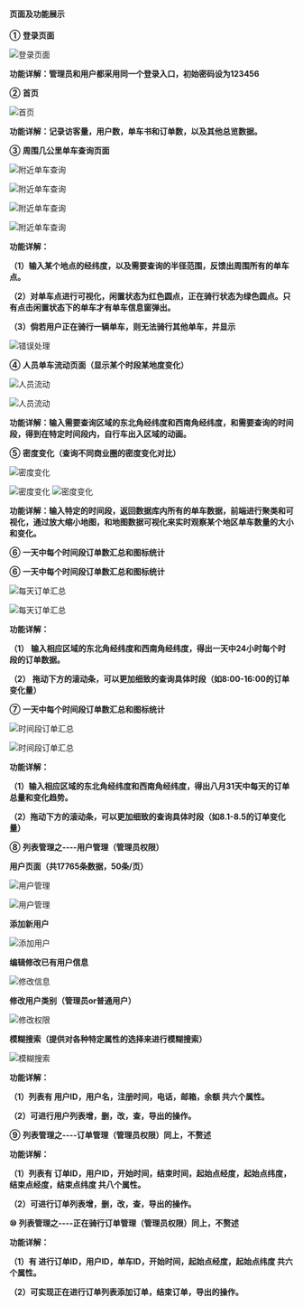 #### 页面及功能展示

**①** **登录页面**

![登录页面](https://cdn.jsdelivr.net/gh/trayfour34/Picture_Bed@master/20201230005053.jpg) 

**功能详解：管理员和用户都采用同一个登录入口，初始密码设为123456**

 

**②** **首页**

![首页](https://cdn.jsdelivr.net/gh/trayfour34/Picture_Bed@master/20201230005153.jpg) 

**功能详解：记录访客量，用户数，单车书和订单数，以及其他总览数据。**



**③** **周围几公里单车查询页面**

![附近单车查询](https://cdn.jsdelivr.net/gh/trayfour34/Picture_Bed@master/20201230005214.jpg) 

![附近单车查询](https://cdn.jsdelivr.net/gh/trayfour34/Picture_Bed@master/20201230005306.jpg) 

![附近单车查询](https://cdn.jsdelivr.net/gh/trayfour34/Picture_Bed@master/20201230005321.jpg) 

![附近单车查询](https://cdn.jsdelivr.net/gh/trayfour34/Picture_Bed@master/20201230005334.jpg) 

**功能详解：**

**（1）输入某个地点的经纬度，以及需要查询的半径范围，反馈出周围所有的单车点。**

**（2）对单车点进行可视化，闲置状态为红色圆点，正在骑行状态为绿色圆点。只有点击闲置状态下的单车才有单车信息窗弹出。**

**（3）倘若用户正在骑行一辆单车，则无法骑行其他单车，并显示**

![错误处理](https://cdn.jsdelivr.net/gh/trayfour34/Picture_Bed@master/20201230005422.jpg) 



**④** **人员单车流动页面（显示某个时段某地度变化）**

![人员流动](https://cdn.jsdelivr.net/gh/trayfour34/Picture_Bed@master/20201230005456.jpg) 

![人员流动](https://cdn.jsdelivr.net/gh/trayfour34/Picture_Bed@master/20201230005505.jpg) 

**功能详解：输入需要查询区域的东北角经纬度和西南角经纬度，和需要查询的时间段，得到在特定时间段内，自行车出入区域的动画。**



**⑤** **密度变化（查询不同商业圈的密度变化对比）**

![密度变化](https://cdn.jsdelivr.net/gh/trayfour34/Picture_Bed@master/20201230005530.jpg) 

![密度变化](https://cdn.jsdelivr.net/gh/trayfour34/Picture_Bed@master/20201230005608.jpg)                                                                        ![密度变化](https://cdn.jsdelivr.net/gh/trayfour34/Picture_Bed@master/20201230005710.png)

**功能详解：输入特定的时间段，返回数据库内所有的单车数据，前端进行聚类和可视化，通过放大缩小地图，和地图数据可视化来实时观察某个地区单车数量的大小和变化。**



**⑥** **一天中每个时间段订单数汇总和图标统计** 

**⑥** **一天中每个时间段订单数汇总和图标统计**

![每天订单汇总](https://cdn.jsdelivr.net/gh/trayfour34/Picture_Bed@master/20201230010109.jpg) 

![每天订单汇总](https://cdn.jsdelivr.net/gh/trayfour34/Picture_Bed@master/20201230010123.jpg) 

**功能详解：**

**（1）** **输入相应区域的东北角经纬度和西南角经纬度，得出一天中24小时每个时段的订单数据。**

**（2）** **拖动下方的滚动条，可以更加细致的查询具体时段（如8:00-16:00的订单变化量）**

 

 

**⑦** **一天中每个时间段订单数汇总和图标统计**

![时间段订单汇总](https://cdn.jsdelivr.net/gh/trayfour34/Picture_Bed@master/20201230010308.jpg) 

![时间段订单汇总](https://cdn.jsdelivr.net/gh/trayfour34/Picture_Bed@master/20201230010322.jpg) 

**功能详解：**

**（1）输入相应区域的东北角经纬度和西南角经纬度，得出八月31天中每天的订单总量和变化趋势。**

**（2）拖动下方的滚动条，可以更加细致的查询具体时段（如8.1-8.5的订单变化量）**

 

**⑧** **列表管理之----用户管理（管理员权限）**

**用户页面（共17765条数据，50条/页）**

![用户管理](https://cdn.jsdelivr.net/gh/trayfour34/Picture_Bed@master/20201230010518.jpg) 

![用户管理](https://cdn.jsdelivr.net/gh/trayfour34/Picture_Bed@master/20201230010539.jpg) 

**添加新用户**

![添加用户](https://cdn.jsdelivr.net/gh/trayfour34/Picture_Bed@master/20201230010730.jpg) 

**编辑修改已有用户信息**

![修改信息](https://cdn.jsdelivr.net/gh/trayfour34/Picture_Bed@master/20201230010717.jpg) 

**修改用户类别（管理员or普通用户）**

![修改权限](https://cdn.jsdelivr.net/gh/trayfour34/Picture_Bed@master/20201230010703.jpg) 

**模糊搜索（提供对各种特定属性的选择来进行模糊搜索）**

![模糊搜索](https://cdn.jsdelivr.net/gh/trayfour34/Picture_Bed@master/20201230010653.jpg) 

**功能详解：**

**（1）列表有 用户ID，用户名，注册时间，电话，邮箱，余额 共六个属性。**

**（2）可进行用户列表增，删，改，查，导出的操作。**

 

**⑨** **列表管理之----订单管理（管理员权限）同上，不赘述**

**功能详解：**

**（1）列表有 订单ID，用户ID，开始时间，结束时间，起始点经度，起始点纬度，结束点经度，结束点纬度 共八个属性。**

**（2）可进行订单列表增，删，改，查，导出的操作。**

 

**⑩** **列表管理之----正在骑行订单管理（管理员权限）同上，不赘述**

**功能详解：**

**（1）有 进行订单ID，用户ID，单车ID，开始时间，起始点经度，起始点纬度 共六个属性。**

**（2）可实现正在进行订单列表添加订单，结束订单，导出的操作。**